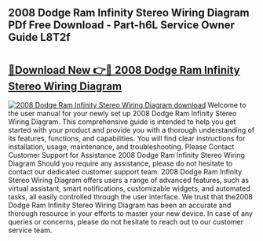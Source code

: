 ## 2008 Dodge Ram Infinity Stereo Wiring Diagram PDf Free Download - Part-h6L Service Owner Guide L8T2f

# <h2><a href="http://dfies81.blite.top/?on=2008+Dodge+Ram+Infinity+Stereo+Wiring+Diagram">🔗Download New 👉🔴 2008 Dodge Ram Infinity Stereo Wiring Diagram</a></h2>

[![2008 Dodge Ram Infinity Stereo Wiring Diagram download](https://i.imgur.com/lujVjoI.png)](http://dfies81.blite.top/?on=2008+Dodge+Ram+Infinity+Stereo+Wiring+Diagram)
Welcome to the user manual for your newly set up 2008 Dodge Ram Infinity Stereo Wiring Diagram. This comprehensive guide is intended to help you get started with your product and provide you with a thorough understanding of its features, functions, and capabilities. You will find clear instructions for installation, usage, maintenance, and troubleshooting. Please Contact Customer Support for Assistance 2008 Dodge Ram Infinity Stereo Wiring Diagram Should you require any assistance, please do not hesitate to contact our dedicated customer support team. 2008 Dodge Ram Infinity Stereo Wiring Diagram offers users a range of advanced features, such as virtual assistant, smart notifications, customizable widgets, and automated tasks, all easily controlled through the user interface. We trust that the2008 Dodge Ram Infinity Stereo Wiring Diagram has been an accurate and thorough resource in your efforts to master your new device. In case of any queries or concerns, please do not hesitate to reach out to our customer service team.
